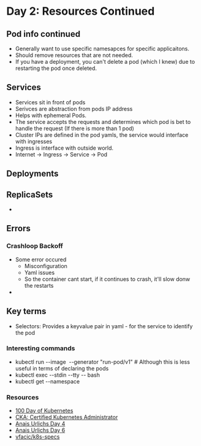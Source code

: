 # Day 2: Resources Continued

## Pod info continued
- Generally want to use specific namesapces for specific applicaitons.
- Should remove resources that are not needed.
- If you have a deployment, you can't delete a pod (which I knew) due to restarting the pod once deleted.

## Services
- Services sit in front of pods
- Serivces are abstraction from pods IP address
- Helps with ephemeral Pods.
- The service accepts the requests and determines which pod is bet to handle the request (If there is more than 1 pod)
- Cluster IPs are defined in the pod yamls, the service would interface with ingresses 
- Ingress is interface with outside world.
- Internet -> Ingress -> Service -> Pod

## Deployments


## ReplicaSets
- 

## Errors 
### Crashloop Backoff
- Some error occured
    - Misconfiguration 
    - Yaml issues
    - So the container cant start, if it continues to crash, it'll slow donw the restarts
- 


## Key terms
- Selectors: Provides a keyvalue pair in yaml - for the service to identify the pod

### Interesting commands
- kubectl run <name> --image <image name> --generator "run-pod/v1" # Although this is less useful in terms of declaring the pods
- kubectl exec --stdin --tty <container name> -- bash
- kubectl get <resource name> --namespace <name>


### Resources
- [100 Day of Kubernetes](https://100daysofkubernetes.io/start/intro-to-k8s.html)
- [CKA: Certified Kubernetes Administrator](certified-kubernetes-administrator-with-practice-tests)
- [Anais Urlichs Day 4](https://www.youtube.com/watch?v=cmc4f4TyHaU&list=PLWnens-FYbIpUpmiiNYfkqTZQUYppGMFV&index=5)
- [Anais Urlichs Day 6](https://www.youtube.com/watch?v=qt76R2G4h-0&list=PLWnens-FYbIpUpmiiNYfkqTZQUYppGMFV&index=7)
- [vfacic/k8s-specs](https://github.com/vfarcic/k8s-specs)